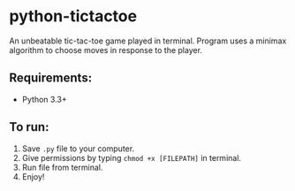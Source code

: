 # python-tictactoe

An unbeatable tic-tac-toe game played in terminal. Program uses a minimax algorithm to choose moves in response to the player.

## Requirements:
 - Python 3.3+

## To run:
1. Save `.py` file to your computer.
2. Give permissions by typing `chmod +x [FILEPATH]` in terminal.
3. Run file from terminal.
4. Enjoy!
